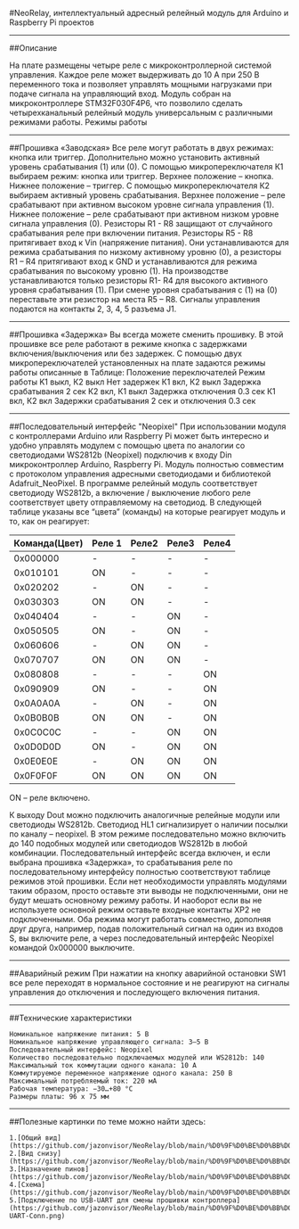 #NeoRelay, интеллектуальный адресный релейный модуль для Arduino и Raspberry Pi проектов
***
##Описание

На плате размещены четыре реле с микроконтроллерной системой управления. Каждое реле может выдерживать до 10 А при 250 В переменного тока и позволяет управлять мощными нагрузками при подаче сигнала на управляющий вход. Модуль собран на микроконтроллере STM32F030F4P6, что позволило сделать четырехканальный релейный модуль универсальным с различными режимами работы.
Режимы работы
***
##Прошивка «Заводская»
Все реле могут работать в двух режимах: кнопка или триггер. Дополнительно можно установить активный уровень срабатывания (1) или (0).
С помощью микропереключателя К1 выбираем режим: кнопка или триггер. Верхнее положение – кнопка. Нижнее положение – триггер.
С помощью микропереключателя К2 выбираем активный уровень срабатывания. Верхнее положение – реле срабатывают при активном высоком уровне сигнала управления (1). Нижнее положение – реле срабатывают при активном низком уровне сигнала управления (0).
Резисторы R1 -  R8 защищают от случайного срабатывания реле при включении питания. Резисторы R5 - R8 притягивает вход к Vin (напряжение питания). Они устанавливаются для режима срабатывания по низкому активному уровню (0), а резисторы R1 – R4 притягивают вход к GND и устанавливаются для режима срабатывания по высокому уровню (1).
На производстве устанавливаются только резисторы R1- R4 для высокого активного уровня срабатывания (1). При смене уровня срабатывания с (1) на (0) переставьте эти резистор на места R5 – R8.
Сигналы управления подаются на контакты 2, 3, 4, 5 разъема J1.
***
##Прошивка «Задержка»
Вы всегда можете сменить прошивку. В этой прошивке все реле работают в режиме кнопка с задержками включения/выключения или без задержек.
С помощью двух микропереключателей  установленных на плате задаются режимы работы описанные в Таблице:
Положение переключателей	Режим работы
K1 выкл, К2 выкл	Нет задержек
К1 вкл, К2 выкл	Задержка срабатывания 2 сек
К2 вкл, К1 выкл	Задержка отключения 0.3 сек
К1 вкл, К2 вкл	Задержки срабатывания 2 сек и отключения 0.3 сек
***
##Последовательный интерфейс "Neopixel"
При использовании модуля с контроллерами Arduino или Raspberry Pi может быть интересно и удобно управлять модулем с помощью цвета по аналогии со светодиодами WS2812b (Neopixel) подключив к входу Din микроконтроллер Arduino, Raspberry Pi. Модуль полностью совместим с протоколом управления адресными светодиодами и библиотекой Adafruit_NeoPixel.
В программе релейный модуль соответствует светодиоду WS2812b, а включение / выключение любого реле соответствует цвету отправляемому на светодиод. В следующей таблице указаны все “цвета” (команды) на которые реагирует модуль и то, как он реагирует:
 
Команда(Цвет)|Реле 1|Реле2|Реле3|Реле4
:------------|:-----|:----|:----|:----
0x000000|-|-|-|-	 	 	 	 
0x010101|ON|-|-|-	 	 	 
0x020202|-|ON|-|-	 	 
0x030303|ON|ON|-|-	 	 
0x040404|-|-|ON|-	 
0x050505|ON|-|ON|-	 
0x060606|-|ON|ON|-	 
0x070707|ON|ON|ON|-	 
0x080808|-|-|-|ON
0x090909|ON|-|-|ON
0x0A0A0A|-|ON|-|ON
0x0B0B0B|ON|ON|-|ON
0x0C0C0C|-|-|ON|ON
0x0D0D0D|ON|-|ON|ON
0x0E0E0E|-|ON|ON|ON
0x0F0F0F|ON|ON|ON|ON
ON – реле включено.
 
К выходу Dout можно подключить аналогичные релейные модули или светодиоды WS2812b. Светодиод HL1 сигнализирует о наличии посылки по каналу – neopixel.
В этом режиме последовательно можно включить до 140 подобных модулей или светодиодов WS2812b в любой комбинации.
Последовательный интерфейс всегда включен, и если выбрана прошивка «Задержка», то срабатывания реле по последовательному интерфейсу полностью соответствуют таблице режимов этой прошивки.
Если нет необходимости управлять модулями таким образом, просто оставьте эти выводы не подключенными, они не будут мешать основному режиму работы. И наоборот если вы не используете основной режим оставьте входные контакты XP2 не подключенными.
Оба режима могут работать совместно, дополняя друг друга, например, подав положительный сигнал на один из входов S, вы включите реле, а через последовательный интерфейс Neopixel командой 0x000000 выключите.
***
##Аварийный режим
При нажатии на кнопку аварийной остановки SW1 все реле переходят в нормальное состояние и не реагируют на сигналы управления до отключения и последующего включения питания.
***
##Технические характеристики
~~~
Номинальное напряжение питания: 5 В
Номинальное напряжение управляющего сигнала: 3–5 В
Последовательный интерфейс: Neopixel
Количество последовательно подключаемых модулей или WS2812b: 140
Максимальный ток коммутации одного канала: 10 А
Коммутируемое переменное напряжение одного канала: 250 В
Максимальный потребляемый ток: 220 мА
Рабочая температура: −30…+80 °C
Размеры платы: 96 х 75 мм
~~~
***
##Полезные картинки по теме можно найти здесь:
~~~
1.[Общий вид](https://github.com/jazonvisor/NeoRelay/blob/main/%D0%9F%D0%BE%D0%BB%D0%B5%D0%B7%D0%BD%D1%8B%D0%B5%20%D0%BA%D0%B0%D1%80%D1%82%D0%B8%D0%BD%D0%BA%D0%B8/1.jpg)
2.[Вид снизу](https://github.com/jazonvisor/NeoRelay/blob/main/%D0%9F%D0%BE%D0%BB%D0%B5%D0%B7%D0%BD%D1%8B%D0%B5%20%D0%BA%D0%B0%D1%80%D1%82%D0%B8%D0%BD%D0%BA%D0%B8/2.jpg)
3.[Назначение пинов](https://github.com/jazonvisor/NeoRelay/blob/main/%D0%9F%D0%BE%D0%BB%D0%B5%D0%B7%D0%BD%D1%8B%D0%B5%20%D0%BA%D0%B0%D1%80%D1%82%D0%B8%D0%BD%D0%BA%D0%B8/Appointment%20pins.jpg)
4.[Схема](https://github.com/jazonvisor/NeoRelay/blob/main/%D0%9F%D0%BE%D0%BB%D0%B5%D0%B7%D0%BD%D1%8B%D0%B5%20%D0%BA%D0%B0%D1%80%D1%82%D0%B8%D0%BD%D0%BA%D0%B8/Schematic.png)
5.[Подключение по USB-UART для смены прошивки контроллера](https://github.com/jazonvisor/NeoRelay/blob/main/%D0%9F%D0%BE%D0%BB%D0%B5%D0%B7%D0%BD%D1%8B%D0%B5%20%D0%BA%D0%B0%D1%80%D1%82%D0%B8%D0%BD%D0%BA%D0%B8/USB-UART-Conn.png)
~~~

